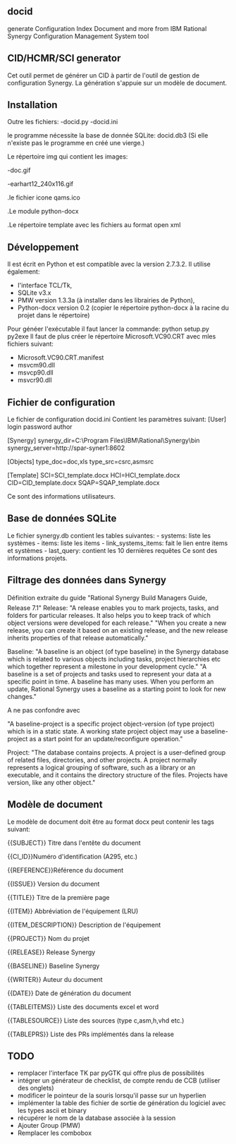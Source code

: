 docid
-----

generate Configuration Index Document and more from IBM Rational Synergy Configuration Management System tool

CID/HCMR/SCI generator
---------------------

Cet outil permet de générer un CID à partir de l'outil de gestion de configuration Synergy.
La génération s'appuie sur un modèle de document.

Installation
-------------

Outre les fichiers:
-docid.py
-docid.ini

le programme nécessite la base de donnée SQLite: docid.db3 (Si elle n'existe pas le programme en créé une vierge.)

Le répertoire img qui contient les images:

-doc.gif

-earhart12_240x116.gif

.le fichier icone qams.ico

.Le module python-docx

.Le répertoire template avec les fichiers au format open xml

Développement
-------------

Il est écrit en Python et est compatible avec la version 2.7.3.2.
Il utilise également:
 - l'interface TCL/Tk,
 - SQLite v3.x
 - PMW version 1.3.3a (à installer dans les librairies de Python),
 - Python-docx version 0.2 (copier le répertoire python-docx à la racine du projet dans le répertoire)

Pour généer l'exécutable il faut lancer la commande: python setup.py py2exe
Il faut de plus créer le répertoire Microsoft.VC90.CRT avec mles fichiers suivant:
 - Microsoft.VC90.CRT.manifest
 - msvcm90.dll
 - msvcp90.dll
 - msvcr90.dll

Fichier de configuration
------------------------
Le fichier de configuration docid.ini Contient les paramètres suivant:
[User]
login
password
author

[Synergy]
synergy_dir=C:\Program Files\IBM\Rational\Synergy\bin\
synergy_server=http://spar-syner1:8602

[Objects]
type_doc=doc,xls
type_src=csrc,asmsrc

[Template]
SCI=SCI_template.docx
HCI=HCI_template.docx
CID=CID_template.docx
SQAP=SQAP_template.docx

Ce sont des informations utilisateurs.

Base de données SQLite
----------------------

Le fichier synergy.db contient les tables suivantes:
  	- systems: liste les systèmes
	- items: liste les items
	- link_systems_items: fait le lien entre items et systèmes
	- last_query: contient les 10 dernières requêtes
Ce sont des informations projets.

Filtrage des données dans Synergy
---------------------------------
Définition extraite du guide "Rational Synergy Build Managers Guide, Release 7.1"
Release:
"A release enables you to mark projects, tasks, and folders for particular releases. It also helps you to
keep track of which object versions were developed for each release."
"When you create a new release, you can create it based on an existing release, and
the new release inherits properties of that release automatically."

Baseline:
"A baseline is an object (of type baseline) in the Synergy database which is related to various objects including
tasks, project hierarchies etc which together represent a milestone in your development cycle."
"A baseline is a set of projects and tasks used to represent your data at a specific
point in time. A baseline has many uses. When you perform an update, Rational
Synergy uses a baseline as a starting point to look for new changes."

A ne pas confondre avec

"A baseline-project is a specific project object-version (of type project) which is in a static state.
A working state project object may use a baseline-project as a start point for an update/reconfigure operation."

Project:
"The database contains projects. A project is a user-defined group of related files, directories, and other projects.
A project normally represents a logical grouping of software, such as a library or an executable, and
it contains the directory structure of the files. Projects have version, like any other object."

Modèle de document
------------------

Le modèle de document doit être au format docx peut contenir les tags suivant:

{{SUBJECT}}		Titre dans l'entête du document

{{CI_ID}}Numéro d'identification (A295, etc.)

{{REFERENCE}}Référence du document

{{ISSUE}}		Version du document

{{TITLE}}		Titre de la première page

{{ITEM}}		Abbréviation de l'équipement (LRU)

{{ITEM_DESCRIPTION}}	Description de l'équipement

{{PROJECT}}		Nom du projet

{{RELEASE}}		Release Synergy

{{BASELINE}}		Baseline Synergy

{{WRITER}}		Auteur du document

{{DATE}}		Date de génération du document

{{TABLEITEMS}}		Liste des documents excel et word

{{TABLESOURCE}}		Liste des sources (type c,asm,h,vhd etc.)

{{TABLEPRS}}		Liste des PRs implémentés dans la release


TODO
----
- remplacer l'interface TK par pyGTK qui offre plus de possibilités
- intégrer un générateur de checklist, de compte rendu de CCB (utiliser des onglets)
- modificer le pointeur de la souris lorsqu'il passe sur un hyperlien
- implémenter la table des fichier de sortie de génération du logiciel avec les types ascii et binary
- récupérer le nom de la database associée à la session
- Ajouter Group (PMW)
- Remplacer les combobox

